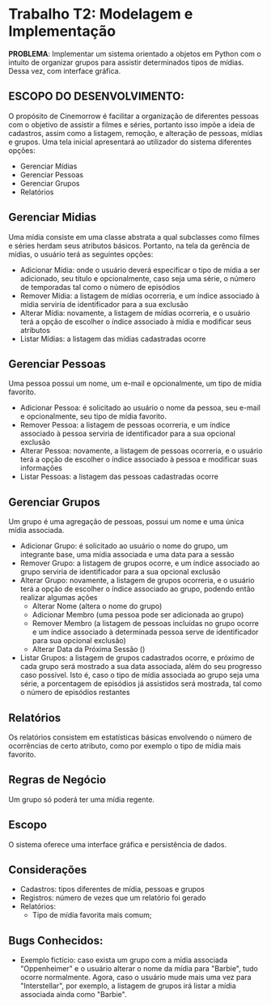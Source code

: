 
# Trabalho T2: Modelagem e Implementação
**PROBLEMA**:
Implementar um sistema orientado a objetos em Python com o intuito de organizar grupos para assistir determinados tipos de mídias.
Dessa vez, com interface gráfica.
 


## ESCOPO DO DESENVOLVIMENTO:
O propósito de Cinemorrow é facilitar a organização de diferentes pessoas com o objetivo de assistir a filmes e séries, portanto isso impõe a ideia de cadastros, assim como a listagem, remoção, e alteração de pessoas, mídias e grupos.
Uma tela inicial apresentará ao utilizador do sistema diferentes opções:
- Gerenciar Mídias
- Gerenciar Pessoas
- Gerenciar Grupos
- Relatórios

## Gerenciar Midias

Uma mídia consiste em uma classe abstrata a qual subclasses como filmes e séries herdam seus atributos básicos. Portanto, na tela da gerência de mídias, o usuário terá as seguintes opções:

- Adicionar Mídia: onde o usuário deverá especificar o tipo de mídia a ser adicionado, seu título e opcionalmente, caso seja uma série, o número de temporadas tal como o número de episódios
- Remover Mídia: a listagem de mídias ocorreria, e um índice associado à mídia serviria de identificador para a sua exclusão
- Alterar Mídia: novamente, a listagem de mídias ocorreria, e o usuário terá a opção de escolher o índice associado à mídia e modificar seus atributos
- Listar Mídias: a listagem das mídias cadastradas ocorre

## Gerenciar Pessoas

Uma pessoa possui um nome, um e-mail e opcionalmente, um tipo de mídia favorito.
- Adicionar Pessoa: é solicitado ao usuário o nome da pessoa, seu e-mail e opcionalmente, seu tipo de mídia favorito.
- Remover Pessoa: a listagem de pessoas ocorreria, e um índice associado à pessoa serviria de identificador para a sua opcional exclusão
- Alterar Pessoa: novamente, a listagem de pessoas ocorreria, e o usuário terá a opção de escolher o índice associado à pessoa e modificar suas informações
- Listar Pessoas: a listagem das pessoas cadastradas ocorre

## Gerenciar Grupos

Um grupo é uma agregação de pessoas, possui um nome e uma única mídia associada.
- Adicionar Grupo: é solicitado ao usuário o nome do grupo, um integrante base, uma mídia associada e uma data para a sessão
- Remover Grupo: a listagem de grupos ocorre, e um índice associado ao grupo serviria de identificador para a sua opcional exclusão
- Alterar Grupo: novamente, a listagem de grupos ocorreria, e o usuário terá a opção de escolher o índice associado ao grupo, podendo então realizar algumas ações
    - Alterar Nome (altera o nome do grupo)
    - Adicionar Membro (uma pessoa pode ser adicionada ao grupo)
    - Remover Membro (a listagem de pessoas incluídas no grupo ocorre e um índice associado à determinada pessoa serve de identificador para sua opcional exclusão)
    - Alterar Data da Próxima Sessão ()
- Listar Grupos: a listagem de grupos cadastrados ocorre, e próximo de cada grupo será mostrado a sua data associada, além do seu progresso caso possível. Isto é, caso o tipo de mídia associada ao grupo seja uma série, a porcentagem de episódios já assistidos será mostrada, tal como o número de episódios restantes

## Relatórios

Os relatórios consistem em estatísticas básicas envolvendo o número de ocorrências de certo atributo, como por exemplo o tipo de mídia mais favorito.
## Regras de Negócio

Um grupo só poderá ter uma mídia regente.

## Escopo

O sistema oferece uma interface gráfica e persistência de dados.

## Considerações

- Cadastros: tipos diferentes de mídia, pessoas e grupos
- Registros: número de vezes que um relatório foi gerado
- Relatórios: 
    - Tipo de mídia favorita mais comum;

## Bugs Conhecidos:

- Exemplo fictício: caso exista um grupo com a mídia associada "Oppenheimer" e o usuário alterar o nome da mídia para "Barbie", tudo ocorre normalmente. Agora, caso o usuário mude mais uma vez para "Interstellar", por exemplo, a listagem de grupos irá listar a mídia associada ainda como "Barbie".